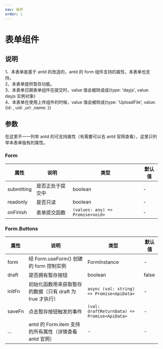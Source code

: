 ```yaml
---
nav: 组件
order: 1
---
```


# 表单组件

## 说明

1、本表单是基于 antd 的改造的，antd 的 form 组件支持的属性，本表单也支持。  
2、本表单提供暂存功能。  
3、本表单日期表单组件在提交时，value 值会被转成成{type: 'dayjs', value: dayjs 实例对象}  
4、本表单在使用上传组件的时候，value 值会被转成{type: 'UploadFile', value: {id: , uid: ,url: ,name: }}

## 参数

在这里不一一列举 antd 的可支持属性（有需要可以去 antd 官网查看），这里只列举本表单独有的属性。

### Form

| 属性       | 说明             | 类型                             | 默认值 |
| ---------- | ---------------- | -------------------------------- | ------ |
| submitting | 是否正处于提交中 | boolean                          | -      |
| readonly   | 是否只读         | boolean                          | -      |
| onFinish   | 表单提交函数     | `(values: any) => Promise<void>` | -      |

### Form.Buttons

| 属性   | 说明                                                      | 类型                                         | 默认值 |
| ------ | --------------------------------------------------------- | -------------------------------------------- | ------ |
| form   | 经 Form.useForm() 创建的 form 控制实例                    | FormInstance                                 | -      |
| draft  | 是否拥有暂存按钮                                          | boolean                                      | false  |
| initFn | 初始化函数用来获取暂存的数据（只有 draft 为 true 才执行） | `async (val: string) => Promise<ApiData>`    | -      |
| saveFn | 点击暂存按钮触发的事件                                    | `(val: draftReturnData) => Promise<ApiData>` | -      |
| ...    | antd 的 Form.item 支持的所有属性（详情查看 antd 官网）    | -                                            | -      |

<code src="../../sample-code/form/index.tsx"></code>
